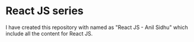 # React JS series  
I have created this repository with named as "React JS - Anil Sidhu" which include all the content for React JS.

